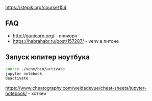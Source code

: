 https://stepik.org/course/154

## FAQ
* http://gunicorn.org/ - иникорн
* https://habrahabr.ru/post/157287/ - venv в питоне



## Запуск юпитер ноутбука
```bash
source ./venv/bin/activate
jupyter notebook
deactivate
```

https://www.cheatography.com/weidadeyue/cheat-sheets/jupyter-notebook/ - хоткеи
